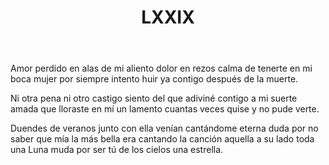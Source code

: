 ﻿---
title: LXXIX
categories:
- 111 sonetos
---

Amor perdido en alas de mi aliento 
dolor en rezos calma de tenerte 
en mi boca mujer por siempre intento 
huir ya contigo después de la muerte. 

Ni otra pena ni otro castigo siento 
del que adiviné contigo a mi suerte 
amada que lloraste en mí un lamento 
cuantas veces quise y no pude verte. 

Duendes de veranos junto con ella 
venían cantándome eterna duda 
por no saber que mía la más bella 
era cantando la canción aquella 
a su lado toda una Luna muda 
por ser tú de los cielos una estrella.